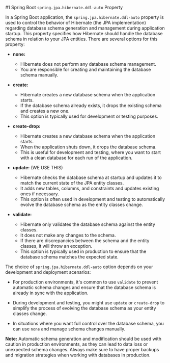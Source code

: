#1 Spring Boot `spring.jpa.hibernate.ddl-auto` Property

In a Spring Boot application, the `spring.jpa.hibernate.ddl-auto` property is used to control the behavior of Hibernate (the JPA implementation) regarding database schema generation and management during application startup. This property specifies how Hibernate should handle the database schema in relation to your JPA entities. There are several options for this property:

- **none:**
   - Hibernate does not perform any database schema management.
   - You are responsible for creating and maintaining the database schema manually.

- **create:**
   - Hibernate creates a new database schema when the application starts.
   - If the database schema already exists, it drops the existing schema and creates a new one.
   - This option is typically used for development or testing purposes.

- **create-drop:**
   - Hibernate creates a new database schema when the application starts.
   - When the application shuts down, it drops the database schema.
   - This is useful for development and testing, where you want to start with a clean database for each run of the application.

- **update:** (WE USE THIS)
   - Hibernate checks the database schema at startup and updates it to match the current state of the JPA entity classes.
   - It adds new tables, columns, and constraints and updates existing ones if necessary.
   - This option is often used in development and testing to automatically evolve the database schema as the entity classes change.

- **validate:**
   - Hibernate only validates the database schema against the entity classes.
   - It does not make any changes to the schema.
   - If there are discrepancies between the schema and the entity classes, it will throw an exception.
   - This option is typically used in production to ensure that the database schema matches the expected state.

The choice of `spring.jpa.hibernate.ddl-auto` option depends on your development and deployment scenarios:

- For production environments, it's common to use `validate` to prevent automatic schema changes and ensure that the database schema is already in sync with the application.

- During development and testing, you might use `update` or `create-drop` to simplify the process of evolving the database schema as your entity classes change.

- In situations where you want full control over the database schema, you can use `none` and manage schema changes manually.

**Note:** Automatic schema generation and modification should be used with caution in production environments, as they can lead to data loss or unexpected schema changes. Always make sure to have proper backups and migration strategies when working with databases in production.
